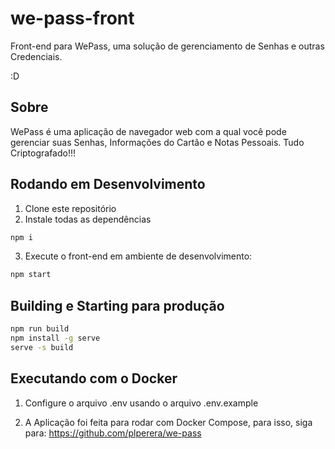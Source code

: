 # we-pass-front

Front-end para WePass, uma solução de gerenciamento de Senhas e outras Credenciais.

:D

## Sobre

WePass é uma aplicação de navegador web com a qual você pode gerenciar suas Senhas, Informações do Cartão e Notas Pessoais. Tudo Criptografado!!!

## Rodando em Desenvolvimento

1. Clone este repositório
2. Instale todas as dependências

```bash
npm i
```

3. Execute o front-end em ambiente de desenvolvimento:

```bash
npm start
```

## Building e Starting para produção

```bash
npm run build
npm install -g serve
serve -s build
```

## Executando com o Docker

1. Configure o arquivo .env usando o arquivo .env.example

2. A Aplicação foi feita para rodar com Docker Compose, para isso, siga para: https://github.com/plperera/we-pass